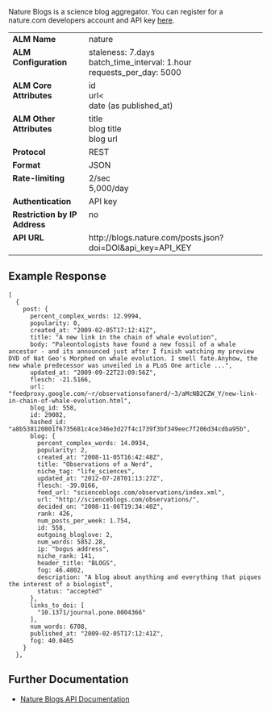 Nature Blogs is a science blog aggregator. You can register for a nature.com developers account and API key [here](http://developers.nature.com/member/register).

<table width=100% border="0" cellspacing="0" cellpadding="0">
<tbody>
<tr>
<td valign="top" width=30%><strong>ALM Name</strong></td>
<td valign="top" width=70%>nature</td>
</tr>
<tr>
<td valign="top" width=20%><strong>ALM Configuration</strong></td>
<td valign="top" width=80%>staleness: 7.days<br/>batch_time_interval: 1.hour<br/>requests_per_day: 5000</td>
</tr>
<tr>
<td valign="top" width=20%><strong>ALM Core Attributes</strong></td>
<td valign="top" width=80%>id<br/>url<<br/>date (as published_at)</td>
</tr>
<td valign="top" width=20%><strong>ALM Other Attributes</strong></td>
<td valign="top" width=80%>title<br/>blog title<br/>blog url</td>
</tr>
<tr>
<td valign="top" width=30%><strong>Protocol</strong></td>
<td valign="top" width=70%>REST</td>
</tr>
<tr>
<td valign="top" width=30%><strong>Format</strong></td>
<td valign="top" width=70%>JSON</td>
</tr>
<tr>
<td valign="top" width=20%><strong>Rate-limiting</strong></td>
<td valign="top" width=80%>2/sec<br/>5,000/day</td>
</tr>
<tr>
<td valign="top" width=20%><strong>Authentication</strong></td>
<td valign="top" width=80%>API key</td>
</tr>
<tr>
<td valign="top" width=20%><strong>Restriction by IP Address</strong></td>
<td valign="top" width=80%>no</td>
</tr>
<tr>
<td valign="top" width=20%><strong>API URL</strong></td>
<td valign="top" width=80%>http://blogs.nature.com/posts.json?doi=DOI&api_key=API_KEY</td>
</tr>
</tbody>
</table>

## Example Response

    [
      {
        post: {
          percent_complex_words: 12.9994,
          popularity: 0,
          created_at: "2009-02-05T17:12:41Z",
          title: "A new link in the chain of whale evolution",
          body: "Paleontologists have found a new fossil of a whale ancestor - and its announced just after I finish watching my preview DVD of Nat Geo's Morphed on whale evolution. I smell fate.Anyhow, the new whale predecessor was unveiled in a PLoS One article ...",
          updated_at: "2009-09-22T23:09:56Z",
          flesch: -21.5166,
          url: "feedproxy.google.com/~r/observationsofanerd/~3/aMcNB2CZW_Y/new-link-in-chain-of-whale-evolution.html",
          blog_id: 558,
          id: 29082,
          hashed_id: "a8b538120801f6735681c4ce346e3d27f4c1739f3bf349eec7f206d34cdba95b",
          blog: {
            percent_complex_words: 14.0934,
            popularity: 2,
            created_at: "2008-11-05T16:42:48Z",
            title: "Observations of a Nerd",
            niche_tag: "life_sciences",
            updated_at: "2012-07-28T01:13:27Z",
            flesch: -39.0166,
            feed_url: "scienceblogs.com/observations/index.xml",
            url: "http://scienceblogs.com/observations/",
            decided_on: "2008-11-06T19:34:40Z",
            rank: 426,
            num_posts_per_week: 1.754,
            id: 558,
            outgoing_bloglove: 2,
            num_words: 5852.28,
            ip: "bogus address",
            niche_rank: 141,
            header_title: "BLOGS",
            fog: 46.4802,
            description: "A blog about anything and everything that piques the interest of a biologist",
            status: "accepted"
          },
          links_to_doi: [
            "10.1371/journal.pone.0004366"
          ],
          num_words: 6708,
          published_at: "2009-02-05T17:12:41Z",
          fog: 40.0465
        }
      },

## Further Documentation
* [Nature Blogs API Documentation](http://developers.nature.com/docs/read/apis/Blogs_API)
